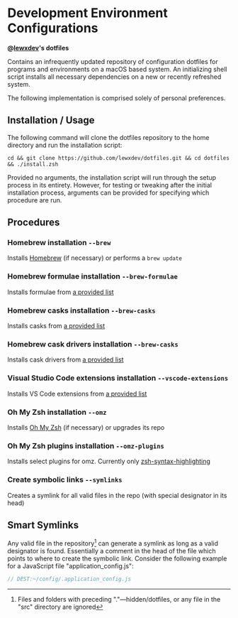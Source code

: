 # Development Environment Configurations #
**@[lewxdev](https://github.com/lewxdev)'s dotfiles**

Contains an infrequently updated repository of configuration dotfiles for programs and environments on a macOS based system. An initializing shell script installs all necessary dependencies on a new or recently refreshed system.

The following implementation is comprised solely of personal preferences.

## Installation / Usage ##

The following command will clone the dotfiles repository to the home directory and run the installation script:

```shell
cd && git clone https://github.com/lewxdev/dotfiles.git && cd dotfiles && ./install.zsh
```

Provided no arguments, the installation script will run through the setup process in its entirety. However, for testing or tweaking after the initial installation process, arguments can be provided for specifying which procedure are run.

## Procedures ##
### Homebrew installation `--brew` ###
Installs [Homebrew](https://brew.sh/) (if necessary) or performs a `brew update`
### Homebrew formulae installation `--brew-formulae` ###
Installs formulae from [a provided list](install.zsh#L11)
### Homebrew casks installation `--brew-casks` ###
Installs casks from [a provided list](install.zsh#L16)
### Homebrew cask drivers installation `--brew-casks` ###
Installs cask drivers from [a provided list](install.zsh#L29)
### Visual Studio Code extensions installation `--vscode-extensions` ###
Installs VS Code extensions from [a provided list](install.zsh#L34)
### Oh My Zsh installation `--omz` ###
Installs [Oh My Zsh](https://ohmyz.sh/) (if necessary) or upgrades its repo
### Oh My Zsh plugins installation `--omz-plugins` ###
Installs select plugins for omz. Currently only [zsh-syntax-highlighting](https://github.com/zsh-users/zsh-syntax-highlighting)
### Create symbolic links `--symlinks` ###
Creates a symlink for all valid files in the repo (with special designator in its head)

## Smart Symlinks ##

Any valid file in the repository[^1] can generate a symlink as long as a valid designator is found. Essentially a comment in the head of the file which points to where to create the symbolic link. Consider the following example for a JavaScript file "application_config.js":

```js
// DEST:~/config/.application_config.js
```

[^1]: Files and folders with preceding "."—hidden/dotfiles, or any file in the "src" directory are ignored

